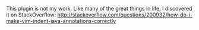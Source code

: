 This plugin is not my work. Like many of the great things in life, I discovered
it on StackOverflow:
http://stackoverflow.com/questions/200932/how-do-i-make-vim-indent-java-annotations-correctly
